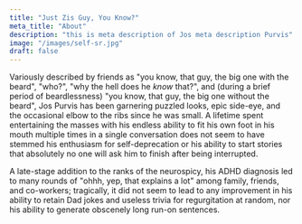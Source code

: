 ```yaml
---
title: "Just Zis Guy, You Know?"
meta_title: "About"
description: "this is meta description of Jos meta description Purvis"
image: "/images/self-sr.jpg"
draft: false
---
```


Variously described by friends as "you know, that guy, the big one with the beard", "who?", "why the hell does he *know* that?", and (during a brief period of beardlessness) "you know, that guy, the big one without the beard", Jos Purvis has been garnering puzzled looks, epic side-eye, and the occasional elbow to the ribs since he was small. A lifetime spent entertaining the masses with his endless ability to fit his own foot in his mouth multiple times in a single conversation does not seem to have stemmed his enthusiasm for self-deprecation or his ability to start stories that absolutely no one will ask him to finish after being interrupted.

A late-stage addition to the ranks of the neurospicy, his ADHD diagnosis led to many rounds of "ohhh, yep, that explains a lot" among family, friends, and co-workers; tragically, it did not seem to lead to any improvement in his ability to retain Dad jokes and useless trivia for regurgitation at random, nor his ability to generate obscenely long run-on sentences.